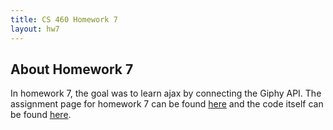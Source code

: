 ```yaml
---
title: CS 460 Homework 7
layout: hw7
---
```

## About Homework 7

In homework 7, the goal was to learn ajax by connecting the Giphy API. The assignment page for homework 7 can be found [here](http://www.wou.edu/~morses/classes/cs46x/assignments/HW7.html) and the code itself can be found [here](https://github.com/mcalawa/senior_project/tree/master/CS_460_Software_Engineering/HW7).